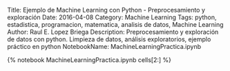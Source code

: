 Title: Ejemplo de Machine Learning con Python - Preprocesamiento y exploración
Date: 2016-04-08
Category: Machine Learning
Tags: python, estadistica, programacion, matematica, analisis de datos, Machine Learning
Author: Raul E. Lopez Briega
Description: Preprocesamiento y exploración de datos con python. Limpieza de datos, análisis exploratorios, ejemplo práctico en python
NotebookName: MachineLearningPractica.ipynb

{% notebook MachineLearningPractica.ipynb cells[2:] %}
